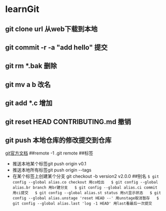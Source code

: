 # learnGit
## git clone url 从web下载到本地
## git commit -r -a "add hello" 提交
## git rm *.bak 删除
## git mv a b 改名
## git add *.c 增加
## git reset HEAD CONTRIBUTING.md 撤销
## git push 本地仓库的修改提交到仓库

 [git官方文档](https://git-scm.com/book/zh/v2)
##remote
 -1 .git remote
##标签
 * 推送本地某个标签git push origin v0.1
 * 推送本地所有标签git push origin --tags
 * 在某个标签上创建某个分支 git checkout -b version2 v2.0.0
##别名
`
$ git config --global alias.co checkout 用co检出  
$ git config --global alias.br branch 用br建分支  
$ git config --global alias.ci commit 用ci提交  
$ git config --global alias.st status 用st显示状态  
$ git config --global alias.unstage 'reset HEAD --' 用unstage取消暂存  
$ git config --global alias.last 'log -1 HEAD' 用last看最后一次提交
`

